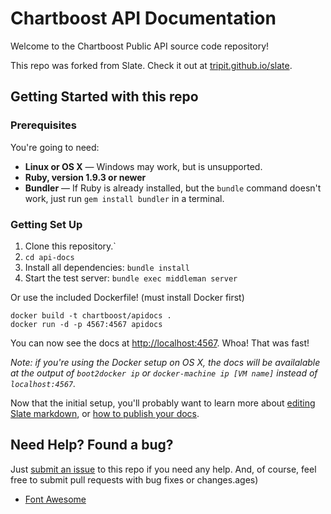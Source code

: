 Chartboost API Documentation
========
Welcome to the Chartboost Public API source code repository!

This repo was forked from Slate. Check it out at [tripit.github.io/slate](http://tripit.github.io/slate).

Getting Started with this repo
------------------------------

### Prerequisites

You're going to need:

 - **Linux or OS X** — Windows may work, but is unsupported.
 - **Ruby, version 1.9.3 or newer**
 - **Bundler** — If Ruby is already installed, but the `bundle` command doesn't work, just run `gem install bundler` in a terminal.

### Getting Set Up

 1. Clone this repository.`
 2. `cd api-docs`
 3. Install all dependencies: `bundle install`
 4. Start the test server: `bundle exec middleman server`

Or use the included Dockerfile! (must install Docker first)

```shell
docker build -t chartboost/apidocs .
docker run -d -p 4567:4567 apidocs
```

You can now see the docs at <http://localhost:4567>. Whoa! That was fast!

*Note: if you're using the Docker setup on OS X, the docs will be
availalable at the output of `boot2docker ip` or `docker-machine ip [VM name]` instead of `localhost:4567`.*

Now that the initial setup, you'll probably want to learn more about [editing Slate markdown](https://github.com/tripit/slate/wiki/Markdown-Syntax), or [how to publish your docs](https://github.com/tripit/slate/wiki/Deploying-Slate).


Need Help? Found a bug?
--------------------

Just [submit an issue](https://github.com/Chartboost/api-docs/issues) to this repo if you need any help. And, of course, feel free to submit pull requests with bug fixes or changes.ages)
- [Font Awesome](http://fortawesome.github.io/Font-Awesome/)
